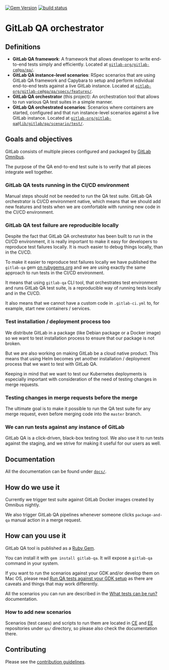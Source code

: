 [![Gem Version](https://badge.fury.io/rb/gitlab-qa.svg)](https://rubygems.org/gems/gitlab-qa)
[![build status](https://gitlab.com/gitlab-org/gitlab-qa/badges/master/build.svg)](https://gitlab.com/gitlab-org/gitlab-qa/pipelines)

# GitLab QA orchestrator

## Definitions

- **GitLab QA framework**: A framework that allows developer to write end-to-end
  tests simply and efficiently.
  Located at [`gitlab-org/gitlab-ce@qa/qa/`][qa-framework].
- **GitLab QA instance-level scenarios**: RSpec scenarios that are using
  GitLab QA framework and Capybara to setup and perform individual end-to-end
  tests against a live GitLab instance.
  Located at [`gitlab-org/gitlab-ce@qa/qa/specs/features/`][instance-level-scenarios].
- **GitLab QA orchestrator** (this project): An orchestration tool that allows to run various
  QA test suites in a simple manner.
- **GitLab QA orchestrated scenarios**: Scenarios where containers are started,
  configured and that run instance-level scenarios against a live GitLab
  instance.
  Located at [`gitlab-org/gitlab-qa@lib/gitlab/qa/scenario/test/`][orchestrated-scenarios].

[qa-framework]: https://gitlab.com/gitlab-org/gitlab-ce/blob/master/qa/qa/
[instance-level-scenarios]: https://gitlab.com/gitlab-org/gitlab-ce/blob/master/qa/qa/specs/features/
[orchestrated-scenarios]: https://gitlab.com/gitlab-org/gitlab-qa/blob/master/lib/gitlab/qa/scenario/test/

## Goals and objectives

GitLab consists of multiple pieces configured and packaged by
[GitLab Omnibus](https://gitlab.com/gitlab-org/omnibus-gitlab).

The purpose of the QA end-to-end test suite is to verify that all pieces
integrate well together.

### GitLab QA tests running in the CI/CD environment

Manual steps should not be needed to run the QA test suite.
GitLab QA orchestrator is CI/CD environment native, which means that we should
add new features and tests when we are comfortable with running new code in the
CI/CD environment.

### GitLab QA test failure are reproducible locally

Despite the fact that GitLab QA orchestrator has been built to run in the CI/CD
environment, it is really important to make it easy for developers to reproduce
test failures locally. It is much easier to debug things locally, than in the
CI/CD.

To make it easier to reproduce test failures locally we have published the
`gitlab-qa` gem [on rubygems.org](https://rubygems.org/gems/gitlab-qa) and we
are using exactly the same approach to run tests in the CI/CD environment.

It means that using `gitlab-qa` CLI tool, that orchestrates test environment and
runs GitLab QA test suite, is a reproducible way of running tests locally and
in the CI/CD.

It also means that we cannot have a custom code in `.gitlab-ci.yml` to, for
example, start new containers / services.

### Test installation / deployment process too

We distribute GitLab in a package (like Debian package or a Docker image) so
we want to test installation process to ensure that our package is not broken.

But we are also working on making GitLab be a cloud native product. This means
that using Helm becomes yet another installation / deployment process that we
want to test with GitLab QA.

Keeping in mind that we want to test our Kubernetes deployments is especially
important with consideration of the need of testing changes in merge requests.

### Testing changes in merge requests before the merge

The ultimate goal is to make it possible to run the QA test suite for any
merge request, even before merging code into the `master` branch.

### We can run tests against any instance of GitLab

GitLab QA is a click-driven, black-box testing tool. We also use it to run
tests against the staging, and we strive for making it useful for our users
as well.

## Documentation

All the documentation can be found under [`docs/`](/docs/README.md).

## How do we use it

Currently we trigger test suite against GitLab Docker images created by Omnibus
nightly.

We also trigger GitLab QA pipelines whenever someone clicks `package-and-qa` manual
action in a merge request.

## How can you use it

GitLab QA tool is published as a [Ruby Gem](https://rubygems.org/gems/gitlab-qa).

You can install it with `gem install gitlab-qa`. It will expose a `gitlab-qa`
command in your system.

If you want to run the scenarios against your GDK and/or develop them on Mac OS,
please read [Run QA tests against your GDK setup](/docs/run_qa_against_gdk.md)
as there are caveats and things that may work differently.

All the scenarios you can run are described in the
[What tests can be run?](/docs/what_tests_can_be_run.md) documentation.

### How to add new scenarios

Scenarios (test cases) and scripts to run them are located in
[CE](https://gitlab.com/gitlab-org/gitlab-ce/tree/master/qa) and
[EE](https://gitlab.com/gitlab-org/gitlab-ee/tree/master/qa)
repositories under `qa/` directory, so please also check the documentation there.

## Contributing

Please see the [contribution guidelines](CONTRIBUTING.md).
